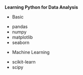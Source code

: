 **Learning Python for Data Analysis**

* Basic
- pandas
- numpy
- matplotlib
- seaborn

* Machine Learning
- scikit-learn
- scipy
